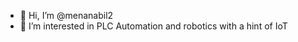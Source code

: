 - 👋 Hi, I’m @menanabil2
- 👀 I’m interested in PLC Automation and robotics with a hint of IoT

<!---
menanabil2/menanabil2 is a ✨ special ✨ repository because its `README.md` (this file) appears on your GitHub profile.
You can click the Preview link to take a look at your changes.
--->

